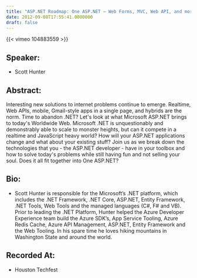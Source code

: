 ```yaml
---
title: "ASP.NET Roadmap: One ASP.NET – Web Forms, MVC, Web API, and more"
date: 2012-09-08T17:55:41.0000000
draft: false
---
```


{{< vimeo 104883559 >}}

## Speaker:

 - Scott Hunter

## Abstract:

<p>Interesting new solutions to internet problems continue to emerge. Realtime, Web APIs, mobile, Gmail-style apps in a single page, and hybrids are the norm. Time to abandon .NET? Let's look at what Microsoft ASP.NET brings to today's Worldwide Web. Microsoft .NET is unquestionably and demonstrably able to scale to monster heights, but can it compete in a realtime and JavaScript heavy world? How will your ASP.NET applications change and what about your existing stuff? Join us as we break down the technologies that you - the ASP.NET developer - have in your toolbox and how to solve today's problems while still having fun and not selling your soul. Does it all fit together into One ASP.NET?</p>

## Bio:

 - <p>Scott Hunter is responsible for the Microsoft’s .NET platform, which includes the .NET Framework, .NET Core, ASP.NET, Entity Framework, .NET Tools, Web Tools and the managed languages (C#, F# and VB). Prior to leading the .NET Platform, Hunter helped the Azure Developer Experience team build the Azure SDK’s, App Service Tooling, Azure Redis Cache, Azure API Management, ASP.NET, Entity Framework and the Web Tooling. In his spare time he loves hiking mountains in Washington State and around the world.</p>

## Recorded At:

 - Houston Techfest

